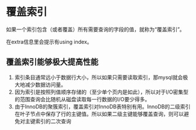 # 覆盖索引
如果一个索引包含（或者覆盖）所有需要查询的字段的值，就称为“覆盖索引”。

在extra信息里会提示有using index。

## 覆盖索引能够极大提高性能

1. 索引条目通常远小于数据行大小，所以如果只需要读取索引，那mysql就会极大地减少数据访问量。
1. 因为索引是按照列值顺序存储的（至少单个页内是如此），所以对于I/O密集型的范围查询会比随机从磁盘读取每一行数据的I/O要少得多。
1. 由于InnoDB的聚簇索引，覆盖索引对InnoDB表特别有用。InnoDB的二级索引在叶子节点中保存了行的主键值。所以如果二级主键能够覆盖查询，则可以避免对主键索引的二次查询